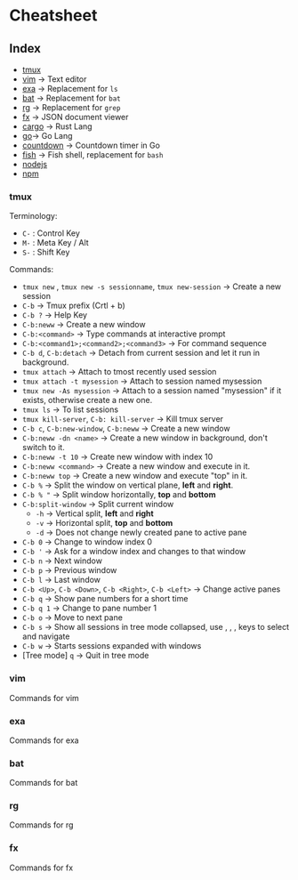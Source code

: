 # Cheatsheet

## Index
  - [tmux](#tmux)
  - [vim](#vim) -> Text editor
  - [exa](#exa) -> Replacement for `ls`
  - [bat](#bat) -> Replacement for `bat`
  - [rg](#rg) -> Replacement for `grep`
  - [fx](#fx) -> JSON document viewer
  - [cargo](#cargo) -> Rust Lang
  - [go](#go)-> Go Lang
  - [countdown](#countdown) -> Countdown timer in Go
  - [fish](#fish) -> Fish shell, replacement for `bash`
  - [nodejs](#nodejs)
  - [npm](#npm)

### tmux
Terminology:
  - `C-` : Control Key
  - `M-` : Meta Key / Alt
  - `S-` : Shift Key
  
Commands:
  - `tmux new` , `tmux new -s sessionname`, `tmux new-session` -> Create a new session
  - `C-b` -> Tmux prefix (Crtl + b)
  - `C-b ?` -> Help Key
  - `C-b:neww` -> Create a new window
  - `C-b:<command>` -> Type commands at interactive prompt
  - `C-b:<command1>;<command2>;<command3>` -> For command sequence
  - `C-b d`, `C-b:detach` -> Detach from current session and let it run in background.
  - `tmux attach` -> Attach to tmost recently used session
  - `tmux attach -t mysession` -> Attach to session named mysession
  - `tmux new -As mysession` -> Attach to a session named "mysession" if it exists, otherwise create a new one.
  - `tmux ls` -> To list sessions
  - `tmux kill-server`, `C-b: kill-server` -> Kill tmux server
  - `C-b c`, `C-b:new-window`, `C-b:neww` -> Create a new window
  - `C-b:neww -dn <name>` -> Create a new window in background, don't switch to it.
  - `C-b:neww -t 10` -> Create new window with index 10
  - `C-b:neww <command>` -> Create a new window and execute <command> in it.
  - `C-b:neww top` -> Create a new window and execute "top" in it.
  - `C-b %` -> Split the window on vertical plane, **left** and **right**.
  - `C-b % "` -> Split window horizontally, **top** and **bottom**
  - `C-b:split-window` -> Split current window
    - `-h` -> Vertical split, **left** and **right**
    - `-v` -> Horizontal split, **top** and **bottom**
    - `-d` -> Does not change newly created pane to active pane
  - `C-b 0` -> Change to window index 0
  - `C-b '` -> Ask for a window index and changes to that window
  - `C-b n` -> Next window
  - `C-b p` -> Previous window
  - `C-b l` -> Last window
  - `C-b <Up>`, `C-b <Down>`, `C-b <Right>`, `C-b <Left>` -> Change active panes
  - `C-b q` -> Show pane numbers for a short time
  - `C-b q 1` -> Change to pane number 1
  - `C-b o` -> Move to next pane
  - `C-b s` -> Show all sessions in tree mode collapsed, use <Up>, <Down>, <Right>, <Enter> keys to select and navigate
  - `C-b w` -> Starts sessions expanded with windows
  - [Tree mode] `q` -> Quit in tree mode

### vim
Commands for vim

### exa
Commands for exa

### bat
Commands for bat

### rg
Commands for rg

### fx
Commands for fx
